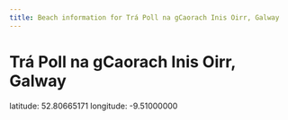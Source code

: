 ```yaml
---
title: Beach information for Trá Poll na gCaorach Inis Oirr, Galway
---
```

# Trá Poll na gCaorach Inis Oirr, Galway 

<div class="location-info">latitude: 52.80665171 longitude: -9.51000000</div>
<div></div>